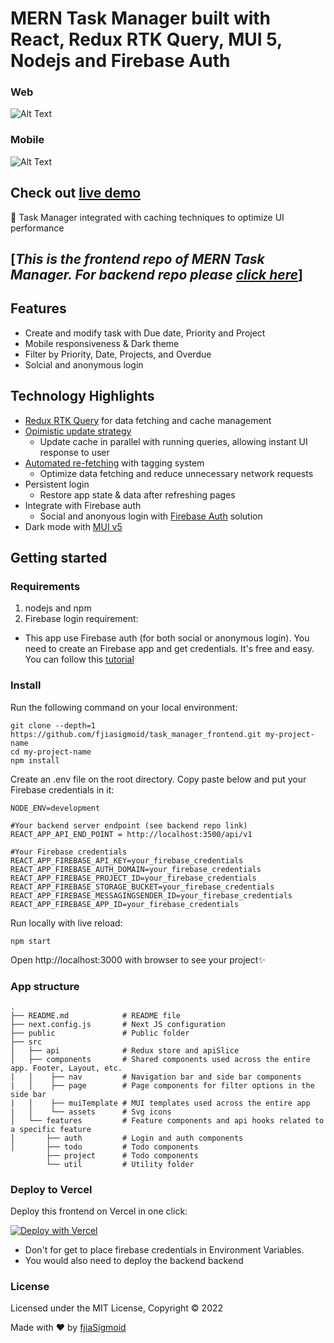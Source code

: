 # MERN Task Manager built with React, Redux RTK Query, MUI 5, Nodejs and Firebase Auth

### Web

![Alt Text](https://media.giphy.com/media/v1.Y2lkPTc5MGI3NjExMTIyYWQ2NzBjNThiMzZiYzMzOWI4ZGE2ZmM1MGQ4YTQ2NDZkMDBkNiZjdD1n/aNBKcmKwhsaakNrhMN/giphy.gif)

### Mobile

![Alt Text](https://media.giphy.com/media/v1.Y2lkPTc5MGI3NjExMzRkZDgxMjFjY2I3NDFkNjFhZjBmOTk2OTVmNGQxZTEyMmE2MDZhMCZjdD1n/W9k8QGNVqPO7bQ17US/giphy.gif)

## Check out [live demo](https://task-manager003.vercel.app/)

🚀 Task Manager integrated with caching techniques to optimize UI performance

## [_This is the frontend repo of MERN Task Manager. For backend repo please [click here](https://github.com/fjiasigmoid/todo_backend)_]

## Features

-   Create and modify task with Due date, Priority and Project
-   Mobile responsiveness & Dark theme
-   Filter by Priority, Date, Projects, and Overdue
-   Solcial and anonymous login

## Technology Highlights

-   [Redux RTK Query](https://redux-toolkit.js.org/rtk-query/overview) for data fetching and cache management
-   [Opimistic update strategy](https://itnext.io/caching-in-a-pwa-when-to-use-optimistic-vs-pessimistic-d627a5943990)
    -   Update cache in parallel with running queries, allowing instant UI response to user
-   [Automated re-fetching](https://redux-toolkit.js.org/rtk-query/usage/automated-refetching) with tagging system
    -   Optimize data fetching and reduce unnecessary network requests
-   Persistent login
    -   Restore app state & data after refreshing pages
-   Integrate with Firebase auth
    -   Social and anonyous login with [Firebase Auth](https://firebase.google.com/products/auth) solution
-   Dark mode with [MUI v5](https://mui.com/material-ui/customization/dark-mode/)

## Getting started

### Requirements

1. nodejs and npm
2. Firebase login requirement:

-   This app use Firebase auth (for both social or anonymous login). You need to create an Firebase app and get credentials. It's free and easy. You can follow this [tutorial](https://medium.com/nerd-for-tech/how-to-add-firebase-to-your-javascript-project-1cb998b51856)

### Install

Run the following command on your local environment:

```
git clone --depth=1 https://github.com/fjiasigmoid/task_manager_frontend.git my-project-name
cd my-project-name
npm install
```

Create an .env file on the root directory. Copy paste below and put your Firebase credentials in it:

```
NODE_ENV=development

#Your backend server endpoint (see backend repo link)
REACT_APP_API_END_POINT = http://localhost:3500/api/v1

#Your Firebase credentials
REACT_APP_FIREBASE_API_KEY=your_firebase_credentials
REACT_APP_FIREBASE_AUTH_DOMAIN=your_firebase_credentials
REACT_APP_FIREBASE_PROJECT_ID=your_firebase_credentials
REACT_APP_FIREBASE_STORAGE_BUCKET=your_firebase_credentials
REACT_APP_FIREBASE_MESSAGINGSENDER_ID=your_firebase_credentials
REACT_APP_FIREBASE_APP_ID=your_firebase_credentials
```

Run locally with live reload:

```
npm start
```

Open http://localhost:3000 with browser to see your project✨

### App structure

```
.
├── README.md            # README file
├── next.config.js       # Next JS configuration
├── public               # Public folder
├── src
│   ├── api              # Redux store and apiSlice
│   ├── components       # Shared components used across the entire app. Footer, Layout, etc.
|   │    ├── nav         # Navigation bar and side bar components
|   │    ├── page        # Page components for filter options in the side bar
|   │    ├── muiTemplate # MUI templates used across the entire app
|   │    └── assets      # Svg icons
│   └── features         # Feature components and api hooks related to a specific feature
│       ├── auth         # Login and auth components
│       ├── todo         # Todo components
        ├── project      # Todo components
        └── util         # Utility folder
```

### Deploy to Vercel

Deploy this frontend on Vercel in one click:

[![Deploy with Vercel](https://vercel.com/button)](https://vercel.com/new/clone?repository-url=https%3A%2F%2Fgithub.com%2Ffjiasigmoid%2Ftask_manager_frontend&demo-url=https%3A%2F%2Ftask-manager003.vercel.app%2F)

-   Don't for get to place firebase credentials in Environment Variables.
-   You would also need to deploy the backend backend

### License

Licensed under the MIT License, Copyright © 2022

Made with ♥ by [fjiaSigmoid](https://github.com/fjiaSigmoid)
